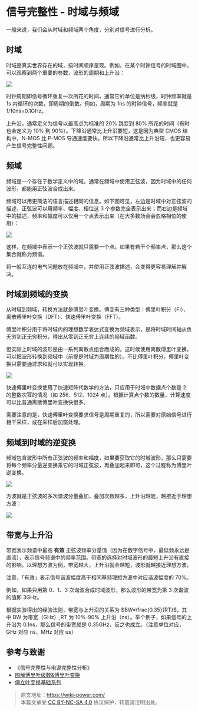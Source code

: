 # 信号完整性 - 时域与频域

一般来说，我们会从时域和频域两个角度，分别对信号进行分析。

## 时域

时域是真实世界存在的域，按时间顺序呈现。例如，在某个时钟信号的时域图中，可以观察到两个重要的参数，波形的周期和上升沿：

![](https://f004.backblazeb2.com/file/wiki-media/img/20221210154412.png)

时钟周期即信号循环重复一次所花的时间，通常它的单位是纳秒级，时钟频率就是 1s 内循环的次数，即周期的倒数。例如，周期为 1ns 的时钟信号，频率就是 1/10ns=0.1GHz。

上升沿，通常定义为信号以最高点为标准的 20% 跳变到 80% 所花的时间（有时也会定义为 10% 到 90%）。下降沿通常比上升沿要短，这是因为典型 CMOS 结构中，N-MOS 比 P-MOS 导通速度要快，所以下降沿通常比上升沿短，也更容易产生信号完整性问题。

## 频域

频域是一个存在于数学定义中的域。通常在频域中使用正弦波，因为时域中的任何波形，都能用正弦波合成出来。

频域可以用更简洁的语言描述相同的信息。如下图可见，左边是时域中对正弦波的描述，正弦波可以用频率、幅度、相位这 3 个参数完全表示出来；而右边是频域中的描述，频率和幅度可以仅用一个点表示出来（在大多数场合会忽略相位的使用）：

![](https://f004.backblazeb2.com/file/wiki-media/img/20221210154759.png)

这样，在频域中表示一个正弦波就只需要一个点。如果有若干个频率点，那么这个集合就称为频谱。

将一般互连的电气问题放在频域中，并使用正弦波描述，会变得更容易理解并解决。

## 时域到频域的变换

从时域到频域，转换方法就是傅里叶变换。傅变有三种类型：傅里叶积分（FI）、离散傅里叶变换（DFT）、快速傅里叶变换（FFT）。

傅里叶积分用于将时域内的理想数学表达式变换为频域表示，是将时域时间轴从负无穷到正无穷积分，得出从零到正无穷上连续的频域函数。

但实际上时域的波形是由一系列离散点组合而成的。这时候使用离散傅里叶变换，可以把波形转换到频域中（前提是时域为周期性的）。不比傅里叶积分，傅里叶变换只需要通过求和就可以实现转换。

![](https://f004.backblazeb2.com/file/wiki-media/img/20221210155042.png)

快速傅里叶变换使用了快速矩阵代数学的方法，只应用于时域中数据点个数是 2 的整数次幂的情况（如 256、512、1024 点）。根据计算点个数的数量，计算速度可以比普通离散傅里叶变换快很多。

需要注意的是，快速傅里叶变换要求信号是周期重复的，所以需要对原始信号进行相干采样，或在采样后加窗处理。

## 频域到时域的逆变换

频域包含波形中所有正弦波的频率和幅度，如果要获取它的时域波形，那么只需要将每个频率分量逆变换乘它的时域正弦波，再叠加起来即可，这个过程称为傅里叶逆变换。

![](https://f004.backblazeb2.com/file/wiki-media/img/20221210155139.png)

方波就是正弦波的多次谐波分量叠加，叠加次数越多，上升沿越陡，越接近于理想方波：

![](https://f004.backblazeb2.com/file/wiki-media/img/20221210155202.png)

## 带宽与上升沿

带宽表示频谱中最高 **有效** 正弦波频率分量值（因为在数字信号中，最低频永远是直流），表示信号频谱中的频率范围。带宽的选择对时域波形的最短上升沿有直接的影响。以理想方波为例，带宽越大，上升沿就会越短，波形就越接近理想方波。

注意，「有效」表示信号谐波幅度高于相同基频理想方波中对应谐波幅度的 70%。

例如，如果只用第 0、1、3 次谐波合成时域波形，那么波形的带宽为第 3 次谐波的值即 3GHz。

根据实验得出的经验法则，带宽与上升沿的关系为 $BW=\frac{0.35}{RT}$，其中 BW 为带宽（GHz）,RT 为 10%-90% 上升沿（ns）。举个例子，如果信号的上升沿为 0.1ns，那么信号的带宽就是 0.35GHz，反之也成立。（注意单位对应，GHz 对应 ns，MHz 对应 us）

## 参考与致谢

- 《信号完整性与电源完整性分析》
- [图解傅里叶级数&傅里叶变换](https://www.youtube.com/watch?v=q31UcMOuds4)
- [傅立叶变换基础系列](https://www.youtube.com/watch?v=_3D2yPVlh-w&list=PLEUKC88yR4_al2oa2LF0SKS2RPpxmWg3n)

> 原文地址：<https://wiki-power.com/>  
> 本篇文章受 [CC BY-NC-SA 4.0](https://creativecommons.org/licenses/by/4.0/deed.zh) 协议保护，转载请注明出处。
